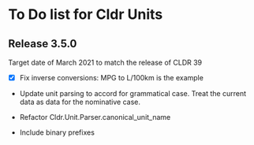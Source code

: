 # To Do list for Cldr Units

## Release 3.5.0

Target date of March 2021 to match the release of CLDR 39

* [x] Fix inverse conversions: MPG to L/100km is the example

* Update unit parsing to accord for grammatical case. Treat the current data as data for the nominative case.

* Refactor Cldr.Unit.Parser.canonical_unit_name

* Include binary prefixes
